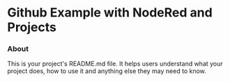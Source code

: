 Github Example with NodeRed and Projects
==============

### About

This is your project's README.md file. It helps users understand what your
project does, how to use it and anything else they may need to know.
